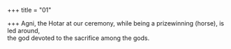 +++
title = "01"

+++
Agni, the Hotar at our ceremony, while being a prizewinning (horse), is  led around,  
the god devoted to the sacrifice among the gods.  